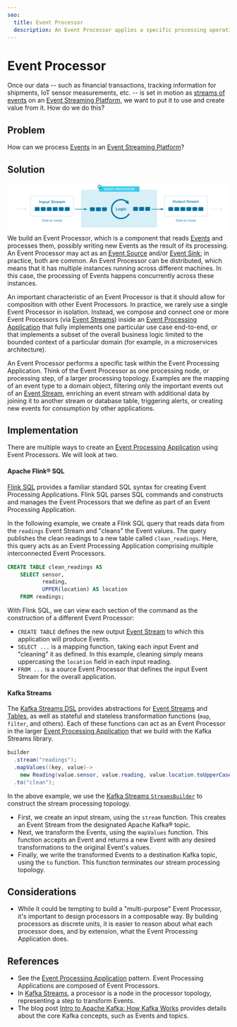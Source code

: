 ```yaml
---
seo:
  title: Event Processor
  description: An Event Processor applies a specific processing operation to an event. Event Processors are typically used and composed by larger Event Processing Applications. 
---
```


# Event Processor
Once our data -- such as financial transactions, tracking information for shipments, IoT sensor measurements, etc. -- is set in motion as [streams of events](../event-stream/event-stream.md) on an [Event Streaming Platform](../event-stream/event-streaming-platform.md), we want to put it to use and create value from it. How do we do this?

## Problem
How can we process [Events](../event/event.md) in an [Event Streaming Platform](../event-stream/event-streaming-platform.md)?

## Solution
![event-processor](../img/event-processor.svg)
We build an Event Processor, which is a component that reads [Events](../event/event.md) and processes them, possibly writing new Events as the result of its processing. An Event Processor may act as an [Event Source](../event-source/event-source.md) and/or [Event Sink](../event-sink/event-sink.md); in practice, both are common. An Event Processor can be distributed, which means that it has multiple instances running across different machines. In this case, the processing of Events happens concurrently across these instances.

An important characteristic of an Event Processor is that it should allow for composition with other Event Processors. In practice, we rarely use a single Event Processor in isolation. Instead, we compose and connect one or more Event Processors (via [Event Streams](../event-stream/event-stream.md)) inside an [Event Processing Application](event-processing-application.md) that fully implements one particular use case end-to-end, or that implements a subset of the overall business logic limited to the bounded context of a particular domain (for example, in a microservices architecture). 

An Event Processor performs a specific task within the Event Processing Application. Think of the Event Processor as one processing node, or processing step, of a larger processing topology. Examples are the mapping of an event type to a domain object, filtering only the important events out of an [Event Stream](../event-stream/event-stream.md), enriching an event stream with additional data by joining it to another stream or database table, triggering alerts, or creating new events for consumption by other applications.

## Implementation

There are multiple ways to create an [Event Processing Application](../event-processing/event-processing-application.md) using Event Processors. We will look at two.


#### Apache Flink® SQL

[Flink SQL](https://nightlies.apache.org/flink/flink-docs-stable/docs/dev/table/sql/gettingstarted/) provides a familiar standard SQL syntax for creating Event Processing Applications. Flink SQL parses SQL commands and constructs and manages the Event Processors that we define as part of an Event Processing Application.

In the following example, we create a Flink SQL query that reads data from the `readings` Event Stream and "cleans" the Event values. The query publishes the clean readings to a new table called `clean_readings`. Here, this query acts as an Event Processing Application comprising multiple interconnected Event Processors.

```sql
CREATE TABLE clean_readings AS
    SELECT sensor,
           reading,
           UPPER(location) AS location
    FROM readings;
```

With Flink SQL, we can view each section of the command as the construction of a different Event Processor:

* `CREATE TABLE` defines the new output [Event Stream](../event-stream/event-stream.md) to which this application will produce Events.
* `SELECT ...` is a mapping function, taking each input Event and "cleaning" it as defined. In this example, cleaning simply means uppercasing the `location` field in each input reading.
* `FROM ...` is a source Event Processor that defines the input Event Stream for the overall application.


#### Kafka Streams
The [Kafka Streams DSL](https://docs.confluent.io/platform/current/streams/developer-guide/dsl-api.html) provides abstractions for [Event Streams](../event-stream/event-stream.md) and [Tables](../table/state-table.md), as well as stateful and stateless transformation functions (`map`, `filter`, and others). Each of these functions can act as an Event Processor in the larger [Event Processing Application](../event-processing/event-processing-application.md) that we build with the Kafka Streams library.

```java
builder
  .stream("readings");
  .mapValues((key, value)-> 
    new Reading(value.sensor, value.reading, value.location.toUpperCase()) 
  .to("clean");
```

In the above example, we use the [Kafka Streams `StreamsBuilder`](https://kafka.apache.org/38/javadoc/org/apache/kafka/streams/StreamsBuilder.html) to construct the stream processing topology. 

* First, we create an input stream, using the `stream` function. This creates an Event Stream from the designated Apache Kafka® topic.
* Next, we transform the Events, using the `mapValues` function. This function accepts an Event and returns a new Event with any desired transformations to the original Event's values.
* Finally, we write the transformed Events to a destination Kafka topic, using the `to` function. This function terminates our stream processing topology.

## Considerations

* While it could be tempting to build a "multi-purpose" Event Processor, it's important to design processors in a composable way. By building processors as discrete units, it is easier to reason about what each processor does, and by extension, what the Event Processing Application does. 

## References
* See the [Event Processing Application](../event-processing/event-processor.md) pattern. Event Processing Applications are composed of Event Processors.
* In [Kafka Streams](https://kafka.apache.org/38/documentation/streams/core-concepts#streams_topology), a processor is a node in the processor topology, representing a step to transform Events.
* The blog post [Intro to Apache Kafka: How Kafka Works](https://www.confluent.io/blog/apache-kafka-intro-how-kafka-works/) provides details about the core Kafka concepts, such as Events and topics.
